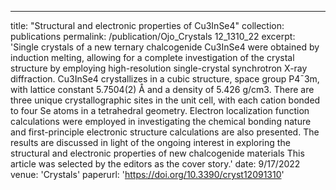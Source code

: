 ---
title: "Structural and electronic properties of Cu3InSe4"
collection: publications
permalink: /publication/Ojo_Crystals 12_1310_22
excerpt: 'Single crystals of a new ternary chalcogenide Cu3InSe4 were obtained by induction melting, allowing for a complete investigation of the crystal structure by employing high-resolution single-crystal synchrotron X-ray diffraction. Cu3InSe4 crystallizes in a cubic structure, space group P4¯3m, with lattice constant 5.7504(2) Å and a density of 5.426 g/cm3. There are three unique crystallographic sites in the unit cell, with each cation bonded to four Se atoms in a tetrahedral geometry. Electron localization function calculations were employed in investigating the chemical bonding nature and first-principle electronic structure calculations are also presented. The results are discussed in light of the ongoing interest in exploring the structural and electronic properties of new chalcogenide materials
This article was selected by the editors as the cover story.'
date: 9/17/2022
venue: 'Crystals'
paperurl: 'https://doi.org/10.3390/cryst12091310'
